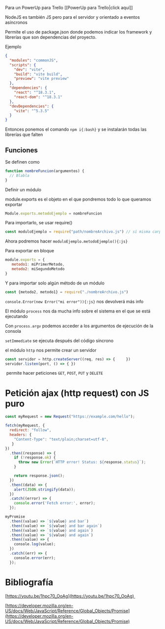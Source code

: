 Para un PowerUp para Trello [[PowerUp para Trello|click aquí]]

NodeJS es también JS pero para el servidor y orientado a eventos asíncronos

Permite el uso de package.json donde podemos indicar los framework y librerías que son dependencias del proyecto.

Ejemplo

```json
{
  "modules": "commonJS",
  "scripts": {
    "dev": "vite",
    "build": "vite build",
    "preview": "vite preview"
  },
  "dependencies": {
    "react": "^18.3.1",
    "react-dom": "^18.3.1"
  },
  "devDependencies": {
    "vite": "^5.3.5"
  }
}
```

Entonces ponemos el comando `npm i{:bash}` y se instalarán todas las librerías que falten
## Funciones

Se definen como

```js
function nombreFuncion(argumentos) {
  // Blabla
}
```

Definir un módulo

module.exports es el objeto en el que pondremos todo lo que queramos exportar

```js
Module.exports.metodoEjemplo = nombreFuncion
```

Para importarlo, se usar require()

```js
const moduloEjemplo = require("path/nombreArchivo.js") // sí misma carpeta path = "./"
```

Ahora podremos hacer `moduloEjemplo.metodoEjemplo(){:js}`

Para exportar en bloque

```js
module.exports = {
   metodo1: miPrimerMetodo,
   metodo2: miSegundoMetodo
}
```

Y para importar solo algún método de un módulo

```js
const {metodo2, metodo1} = require("./nombreArchivo.js")
```

`console.Error(new Error("mi error")){:js}` nos devolverá más info

El módulo `process` nos da mucha info sobre el sistema en el que se está ejecutando 

Con `process.argv` podemos acceder a los argumentos de ejecución de la consola

`setImmediate` se ejecuta después del código síncrono

el módulo `http` nos permite crear un servidor

```js
const servidor = http.createServer((req, res) => {     })
servidor.listen(port, () => { })
```

 permite hacer peticiones `GET`, `POST`, `PUT` y `DELETE`

# Petición ajax (http request) con JS puro

```js
const myRequest = new Request("https://example.com/hello");

fetch(myRequest, {
  redirect: "follow",
  headers: {
    "Content-Type": "text/plain;charset=utf-8",
   }
})
  .then((response) => {
    if (!response.ok) {
      throw new Error(`HTTP error! Status: ${response.status}`);
    }

    return response.json();
  })
  .then((data) => {
    alert(JSON.stringify(data));
  })
  .catch((error) => {
    console.error('Fetch error:', error);
  });
```

```js
myPromise
  .then((value) => `${value} and bar`)
  .then((value) => `${value} and bar again`)
  .then((value) => `${value} and again`)
  .then((value) => `${value} and again`)
  .then((value) => {
    console.log(value);
  })
  .catch((err) => {
    console.error(err);
  });
```

# Bibliografía

[https://youtu.be/1hpc70_OoAg](https://youtu.be/1hpc70_OoAg) 

[https://developer.mozilla.org/en-US/docs/Web/JavaScript/Reference/Global_Objects/Promise](https://developer.mozilla.org/en-US/docs/Web/JavaScript/Reference/Global_Objects/Promise)